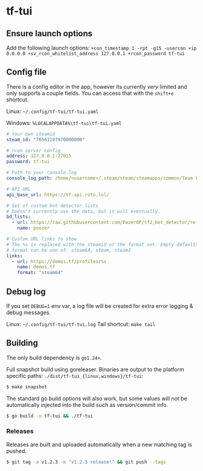 # tf-tui

## Ensure launch options

Add the following launch options:
`+con_timestamp 1 -rpt -g15 -usercon +ip 0.0.0.0 +sv_rcon_whitelist_address 127.0.0.1 +rcon_password tf-tui`


## Config file

There is a config editor in the app, however its currently *very* limited and only supports a couple fields. You can
access that with the `shift+e` shortcut.

Linux: `~/.config/tf-tui/tf-tui.yaml`

Windows: `%LOCALAPPDATA%\tf-tui\tf-tui.yaml`

```yaml
# Your own steamid
steam_id: "76561197970000000"

# rcon server config
address: 127.0.0.1:27015
password: tf-tui

# Path to your console.log
console_log_path: /home/<username>/.steam/steam/steamapps/common/Team Fortress 2/tf/console.log

# API URL
api_base_url: https://tf-api.roto.lol/

# Set of custom bot detector lists
# Doesn't currently use the data, but it will eventually.
bd_lists:
  - url: https://raw.githubusercontent.com/PazerOP/tf2_bot_detector/refs/heads/master/staging/cfg/playerlist.official.json
    name: poozer

# Custom URL links to show
# The %s is replaced with the steamid of the format set. Empty defaults to steam64.
# format can be one of: steam64, steam, steam3
links:
  - url: https://demos.tf/profiles/%s
    name: demos.tf
    format: "steam64"
```

## Debug log

If you set `DEBUG=1` env var, a log file will be created for extra error logging & debug messages.

Linux: `~/.config/tf-tui/tf-tui.log` Tail shortcut: `make tail`

## Building

The only build dependency is `go1.24+`.

Full snapshot build using goreleaser. Binaries are output to the platform specific paths: `./dist/tf-tui_{linux,windows}/tf-tui`:

```sh
$ make snapshot
```

The standard go build options will also work, but some values will not be automatically injected into the build such as version/commit info.

```sh
$ go build -o tf-tui && ./tf-tui
```

### Releases

Releases are built and uploaded automatically when a new matching tag is pushed.

```sh
$ git tag -a v1.2.3 -m "v1.2.3 release!" && git push --tags
```
